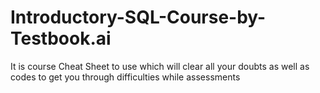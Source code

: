 # Introductory-SQL-Course-by-Testbook.ai
It is course Cheat Sheet to use which will clear all your doubts as well as codes to get you through difficulties while assessments
